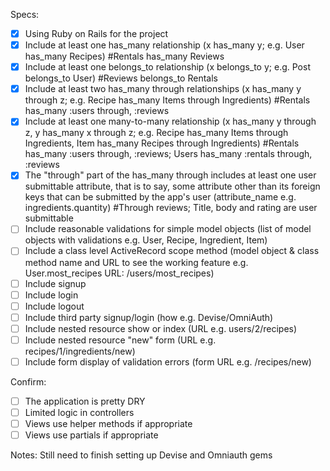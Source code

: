Specs:
- [x] Using Ruby on Rails for the project
- [x] Include at least one has_many relationship (x has_many y; e.g. User has_many Recipes) #Rentals has_many Reviews
- [x] Include at least one belongs_to relationship (x belongs_to y; e.g. Post belongs_to User) #Reviews belongs_to Rentals
- [x] Include at least two has_many through relationships (x has_many y through z; e.g. Recipe has_many Items through Ingredients) #Rentals has_many :users through, :reviews
- [x] Include at least one many-to-many relationship (x has_many y through z, y has_many x through z; e.g. Recipe has_many Items through Ingredients, Item has_many Recipes through Ingredients) #Rentals has_many :users through, :reviews; Users has_many :rentals through, :reviews
- [x] The "through" part of the has_many through includes at least one user submittable attribute, that is to say, some attribute other than its foreign keys that can be submitted by the app's user (attribute_name e.g. ingredients.quantity) #Through reviews; Title, body and rating are user submittable
- [ ] Include reasonable validations for simple model objects (list of model objects with validations e.g. User, Recipe, Ingredient, Item)
- [ ] Include a class level ActiveRecord scope method (model object & class method name and URL to see the working feature e.g. User.most_recipes URL: /users/most_recipes)
- [ ] Include signup
- [ ] Include login
- [ ] Include logout
- [ ] Include third party signup/login (how e.g. Devise/OmniAuth)
- [ ] Include nested resource show or index (URL e.g. users/2/recipes)
- [ ] Include nested resource "new" form (URL e.g. recipes/1/ingredients/new)
- [ ] Include form display of validation errors (form URL e.g. /recipes/new)

Confirm:
- [ ] The application is pretty DRY
- [ ] Limited logic in controllers
- [ ] Views use helper methods if appropriate
- [ ] Views use partials if appropriate

Notes: Still need to finish setting up Devise and Omniauth gems